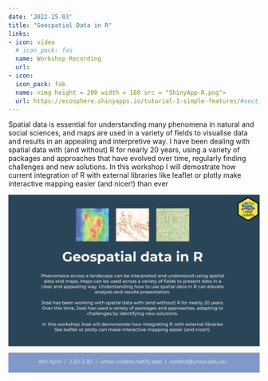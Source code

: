 ```yaml
---
date: '2022-25-03'
title: "Geospatial Data in R" 
links:
- icon: video
  # icon_pack: fas
  name: Workshop Recording 
  url: 
- icon: 
  icon_pack: fab
  name: <img height = 200 width = 180 src = "ShinyApp-R.png">
  url: https://ecosphere.shinyapps.io/tutorial-1-simple-features/#section-explore-polygons-with-sf
---  
```

Spatial data is essential for understanding many phenomena in natural and social sciences, and maps are used in a variety of fields to visualise data and results in an appealing and interpretive way. I have been dealing with spatial data with (and without) R for nearly 20 years, using a variety of packages and approaches that have evolved over time, regularly finding challenges and new solutions. In this workshop I will demostrate how current integration of R with external libraries like leaflet or plotly make interactive mapping easier (and nicer!) than ever

<img src="geospatial_flyer.png" width=1450 style = "margin-left: 0px; margin-right: 0px; float:right;" >
